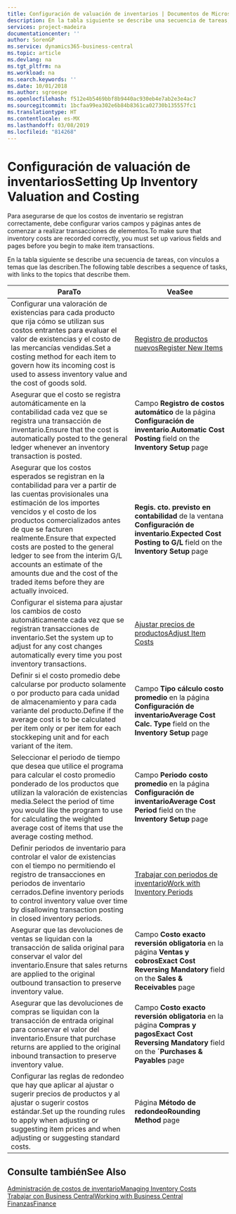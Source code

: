 ```yaml
---
title: Configuración de valuación de inventarios | Documentos de Microsoft
description: En la tabla siguiente se describe una secuencia de tareas, con vínculos a temas que las describen.
services: project-madeira
documentationcenter: ''
author: SorenGP
ms.service: dynamics365-business-central
ms.topic: article
ms.devlang: na
ms.tgt_pltfrm: na
ms.workload: na
ms.search.keywords: ''
ms.date: 10/01/2018
ms.author: sgroespe
ms.openlocfilehash: f512e4b5469bbf8b9440ac930eb4e7ab2e3e4ac7
ms.sourcegitcommit: 1bcfaa99ea302e6b84b8361ca02730b135557fc1
ms.translationtype: HT
ms.contentlocale: es-MX
ms.lasthandoff: 03/08/2019
ms.locfileid: "814268"
---
```

# <a name="setting-up-inventory-valuation-and-costing"></a><span data-ttu-id="2618b-103">Configuración de valuación de inventarios</span><span class="sxs-lookup"><span data-stu-id="2618b-103">Setting Up Inventory Valuation and Costing</span></span>
<span data-ttu-id="2618b-104">Para asegurarse de que los costos de inventario se registran correctamente, debe configurar varios campos y páginas antes de comenzar a realizar transacciones de elementos.</span><span class="sxs-lookup"><span data-stu-id="2618b-104">To make sure that inventory costs are recorded correctly, you must set up various fields and pages before you begin to make item transactions.</span></span>

<span data-ttu-id="2618b-105">En la tabla siguiente se describe una secuencia de tareas, con vínculos a temas que las describen.</span><span class="sxs-lookup"><span data-stu-id="2618b-105">The following table describes a sequence of tasks, with links to the topics that describe them.</span></span>

|<span data-ttu-id="2618b-106">**Para**</span><span class="sxs-lookup"><span data-stu-id="2618b-106">**To**</span></span>|<span data-ttu-id="2618b-107">**Vea**</span><span class="sxs-lookup"><span data-stu-id="2618b-107">**See**</span></span>|  
|------------|-------------|  
|<span data-ttu-id="2618b-108">Configurar una valoración de existencias para cada producto que rija cómo se utilizan sus costos entrantes para evaluar el valor de existencias y el costo de las mercancías vendidas.</span><span class="sxs-lookup"><span data-stu-id="2618b-108">Set a costing method for each item to govern how its incoming cost is used to assess inventory value and the cost of goods sold.</span></span>|[<span data-ttu-id="2618b-109">Registro de productos nuevos</span><span class="sxs-lookup"><span data-stu-id="2618b-109">Register New Items</span></span>](inventory-how-register-new-items.md)|  
|<span data-ttu-id="2618b-110">Asegurar que el costo se registra automáticamente en la contabilidad cada vez que se registra una transacción de inventario.</span><span class="sxs-lookup"><span data-stu-id="2618b-110">Ensure that the cost is automatically posted to the general ledger whenever an inventory transaction is posted.</span></span>|<span data-ttu-id="2618b-111">Campo **Registro de costos automático** de la página **Configuración de inventario**.</span><span class="sxs-lookup"><span data-stu-id="2618b-111">**Automatic Cost Posting** field on the **Inventory Setup** page</span></span>|  
|<span data-ttu-id="2618b-112">Asegurar que los costos esperados se registran en la contabilidad para ver a partir de las cuentas provisionales una estimación de los importes vencidos y el costo de los productos comercializados antes de que se facturen realmente.</span><span class="sxs-lookup"><span data-stu-id="2618b-112">Ensure that expected costs are posted to the general ledger to see from the interim G/L accounts an estimate of the amounts due and the cost of the traded items before they are actually invoiced.</span></span>|<span data-ttu-id="2618b-113">**Regis. cto. previsto en contabilidad** de la ventana **Configuración de inventario**.</span><span class="sxs-lookup"><span data-stu-id="2618b-113">**Expected Cost Posting to G/L** field on the **Inventory Setup** page</span></span>|  
|<span data-ttu-id="2618b-114">Configurar el sistema para ajustar los cambios de costo automáticamente cada vez que se registran transacciones de inventario.</span><span class="sxs-lookup"><span data-stu-id="2618b-114">Set the system up to adjust for any cost changes automatically every time you post inventory transactions.</span></span>|[<span data-ttu-id="2618b-115">Ajustar precios de productos</span><span class="sxs-lookup"><span data-stu-id="2618b-115">Adjust Item Costs</span></span>](inventory-how-adjust-item-costs.md)|  
|<span data-ttu-id="2618b-116">Definir si el costo promedio debe calcularse por producto solamente o por producto para cada unidad de almacenamiento y para cada variante del producto.</span><span class="sxs-lookup"><span data-stu-id="2618b-116">Define if the average cost is to be calculated per item only or per item for each stockkeping unit and for each variant of the item.</span></span>|<span data-ttu-id="2618b-117">Campo **Tipo cálculo costo promedio** en la página **Configuración de inventario**</span><span class="sxs-lookup"><span data-stu-id="2618b-117">**Average Cost Calc. Type** field on the **Inventory Setup** page</span></span>|  
|<span data-ttu-id="2618b-118">Seleccionar el periodo de tiempo que desea que utilice el programa para calcular el costo promedio ponderado de los productos que utilizan la valoración de existencias media.</span><span class="sxs-lookup"><span data-stu-id="2618b-118">Select the period of time you would like the program to use for calculating the weighted average cost of items that use the average costing method.</span></span>|<span data-ttu-id="2618b-119">Campo **Periodo costo promedio** en la página **Configuración de inventario**</span><span class="sxs-lookup"><span data-stu-id="2618b-119">**Average Cost Period** field on the **Inventory Setup** page</span></span>|  
|<span data-ttu-id="2618b-120">Definir periodos de inventario para controlar el valor de existencias con el tiempo no permitiendo el registro de transacciones en periodos de inventario cerrados.</span><span class="sxs-lookup"><span data-stu-id="2618b-120">Define inventory periods to control inventory value over time by disallowing transaction posting in closed inventory periods.</span></span>|[<span data-ttu-id="2618b-121">Trabajar con periodos de inventario</span><span class="sxs-lookup"><span data-stu-id="2618b-121">Work with Inventory Periods</span></span>](finance-how-to-work-with-inventory-periods.md)|  
|<span data-ttu-id="2618b-122">Asegurar que las devoluciones de ventas se liquidan con la transacción de salida original para conservar el valor del inventario.</span><span class="sxs-lookup"><span data-stu-id="2618b-122">Ensure that sales returns are applied to the original outbound transaction to preserve inventory value.</span></span>|<span data-ttu-id="2618b-123">Campo **Costo exacto reversión obligatoria** en la página **Ventas y cobros**</span><span class="sxs-lookup"><span data-stu-id="2618b-123">**Exact Cost Reversing Mandatory** field on the **Sales & Receivables** page</span></span>|  
|<span data-ttu-id="2618b-124">Asegurar que las devoluciones de compras se liquidan con la transacción de entrada original para conservar el valor del inventario.</span><span class="sxs-lookup"><span data-stu-id="2618b-124">Ensure that purchase returns are applied to the original inbound transaction to preserve inventory value.</span></span>|<span data-ttu-id="2618b-125">Campo **Costo exacto reversión obligatoria** en la página **Compras y pagos**</span><span class="sxs-lookup"><span data-stu-id="2618b-125">**Exact Cost Reversing Mandatory** field on the **´Purchases & Payables** page</span></span>|
|<span data-ttu-id="2618b-126">Configurar las reglas de redondeo que hay que aplicar al ajustar o sugerir precios de productos y al ajustar o sugerir costos estándar.</span><span class="sxs-lookup"><span data-stu-id="2618b-126">Set up the rounding rules to apply when adjusting or suggesting item prices and when adjusting or suggesting standard costs.</span></span>|<span data-ttu-id="2618b-127">Página **Método de redondeo**</span><span class="sxs-lookup"><span data-stu-id="2618b-127">**Rounding Method** page</span></span>|  

## <a name="see-also"></a><span data-ttu-id="2618b-128">Consulte también</span><span class="sxs-lookup"><span data-stu-id="2618b-128">See Also</span></span>  
[<span data-ttu-id="2618b-129">Administración de costos de inventario</span><span class="sxs-lookup"><span data-stu-id="2618b-129">Managing Inventory Costs</span></span>](finance-manage-inventory-costs.md)  
[<span data-ttu-id="2618b-130">Trabajar con Business Central</span><span class="sxs-lookup"><span data-stu-id="2618b-130">Working with Business Central</span></span>](ui-work-product.md)  
[<span data-ttu-id="2618b-131">Finanzas</span><span class="sxs-lookup"><span data-stu-id="2618b-131">Finance</span></span>](finance.md)  

